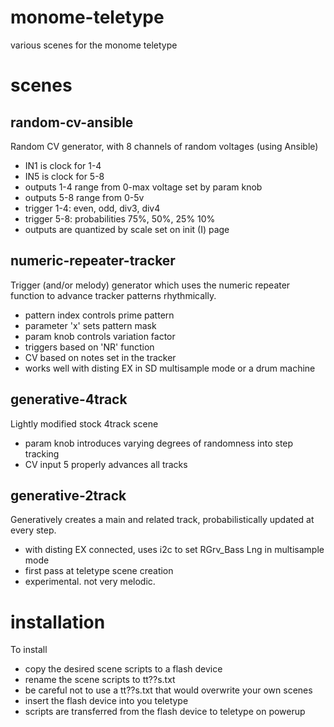 # monome-teletype
various scenes for the monome teletype

# scenes

## random-cv-ansible
Random CV generator, with 8 channels of random voltages (using Ansible)
* IN1 is clock for 1-4
* IN5 is clock for 5-8
* outputs 1-4 range from 0-max voltage set by param knob
* outputs 5-8 range from 0-5v
* trigger 1-4: even, odd, div3, div4
* trigger 5-8: probabilities 75%, 50%, 25% 10%
* outputs are quantized by scale set on init (I) page

## numeric-repeater-tracker
Trigger (and/or melody) generator which uses the numeric repeater function
to advance tracker patterns rhythmically.
* pattern index controls prime pattern
* parameter 'x' sets pattern mask
* param knob controls variation factor
* triggers based on 'NR' function
* CV based on notes set in the tracker
* works well with disting EX in SD multisample mode or a drum machine

## generative-4track
Lightly modified stock 4track scene
* param knob introduces varying degrees of randomness into step tracking
* CV input 5 properly advances all tracks

## generative-2track
Generatively creates a main and related track, probabilistically updated
at every step.
* with disting EX connected, uses i2c to set RGrv_Bass Lng in multisample mode
* first pass at teletype scene creation
* experimental. not very melodic.

# installation
To install
* copy the desired scene scripts to a flash device
* rename the scene scripts to tt??s.txt
* be careful not to use a tt??s.txt that would overwrite your own scenes
* insert the flash device into you teletype 
* scripts are transferred from the flash device to teletype on powerup
